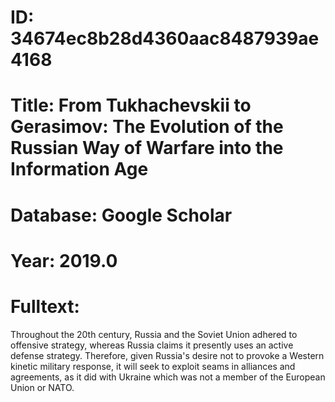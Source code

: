 # ID: 34674ec8b28d4360aac8487939ae4168
# Title: From Tukhachevskii to Gerasimov: The Evolution of the Russian Way of Warfare into the Information Age
# Database: Google Scholar
# Year: 2019.0
# Fulltext:
Throughout the 20th century, Russia and the Soviet Union adhered to offensive strategy, whereas Russia claims it presently uses an active defense strategy.
Therefore, given Russia's desire not to provoke a Western kinetic military response, it will seek to exploit seams in alliances and agreements, as it did with Ukraine which was not a member of the European Union or NATO.